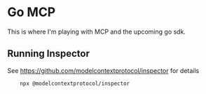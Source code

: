 # Go MCP
This is where I'm playing with MCP and the upcoming go sdk.



## Running Inspector
See https://github.com/modelcontextprotocol/inspector for details
```
    npx @modelcontextprotocol/inspector
```

